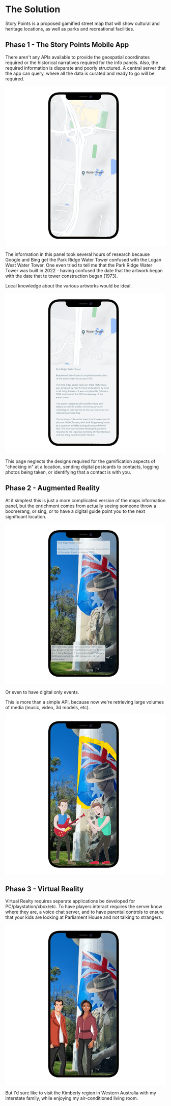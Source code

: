 # The Solution

Story Points is a proposed gamified street map that will show cultural and heritage locations, as well as parks and recreational facilities.

## Phase 1 - The Story Points Mobile App

There aren't any APIs available to provide the geospatial coordinates required or the historical narratives required for the info panels. Also, the required information is disparate and poorly structured. A central server that the app can query, where all the data is curated and ready to go will be required.

![image](../resources/iphone-map.png)

The information in this panel took several hours of research because Google and Bing get the Park Ridge Water Tower confused with the Logan West Water Tower. One even tried to tell me that the Park Ridge Water Tower was built in 2022 - having confused the date that the artwork began with the date that te tower construction began (1973).

Local knowledge about the various artworks would be ideal.

![image](../resources/iphone-map-details.png)

This page neglects the designs required for the gamification aspects of "checking in" at a location, sending digital postcards to contacts, logging photos being taken, or identifying that a contact is with you.

## Phase 2 - Augmented Reality

At it simplest this is just a more complicated version of the maps information panel, but the enrichment comes from actually seeing someone throw a boomerang, or sing, or to have a digital guide point you to the next significant location.

![image](../resources/iphone-ar.png)

Or even to have digital only events.

This is more than a simple API, because now we're retrieving large volumes of media (music, video, 3d models, etc).

![image](../resources/iphone-ar-band.png)

## Phase 3 - Virtual Reality

Virtual Realty requires separate applications be developed for PC/playstation/xbox/etc. To have players interact requires the server know where they are, a voice chat server, and to have parental controls to ensure that your kids are looking at Parliament House and not talking to strangers.

![image](../resources/iphone-vr-sam-bec.png)

But I'd sure like to visit the Kimberly region in Western Australia with my interstate family, while enjoying my air-conditioned living room.
